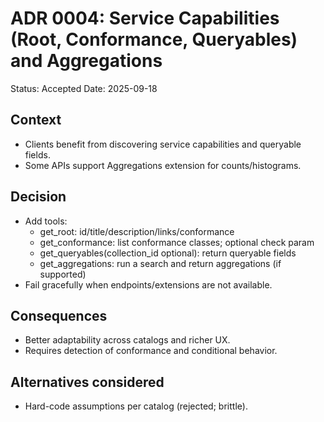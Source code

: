 # ADR 0004: Service Capabilities (Root, Conformance, Queryables) and Aggregations

Status: Accepted
Date: 2025-09-18

## Context
- Clients benefit from discovering service capabilities and queryable fields.
- Some APIs support Aggregations extension for counts/histograms.

## Decision
- Add tools:
  - get_root: id/title/description/links/conformance
  - get_conformance: list conformance classes; optional check param
  - get_queryables(collection_id optional): return queryable fields
  - get_aggregations: run a search and return aggregations (if supported)
- Fail gracefully when endpoints/extensions are not available.

## Consequences
- Better adaptability across catalogs and richer UX.
- Requires detection of conformance and conditional behavior.

## Alternatives considered
- Hard-code assumptions per catalog (rejected; brittle).
